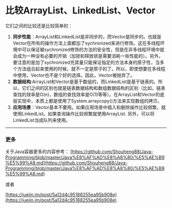 # 比较ArrayList、LinkedList、Vector

它们之间的比较还是比较简单的：

1. **同步性能**：ArrayList和LinkedList是非同步的，而Vector是同步的。也就是Vector在所有的操作方法上面都加了sychronized来进行修饰。这在多线程环境中可以保证被sychronized修饰的方法的安全性，但是在非多线程环境中就会成为一种没有必要的开销（加锁和释放锁是需要消耗一些性能的）。另外，要注意的是加了sychronized充其量只能保证指定的方法本身的原子性，当多个方法组合起来使用的时候，就不一定是原子的了。所以，即使想要在多线程中使用，Vector也不是个好的选择。因此，Vector被抛弃了。
2. **数据结构**:ArrayList和Vector是基于数组的，而LinkedList是基于链表的。所以，它们之间的区别也就是链表数据结构和数组数据结构的区别（比如，链表查找的效率是O(n)，数组的查找效率是O(1)等等）。在ArrayList和Vector的底层实现中，本质上都是使用了System.arraycopy()方法来实现数组的拷贝。
3. **应用场景**：Vector基本不要用。如果应用场景中插入和删除操作比较频繁，就使用LinkedList。如果查询操作比较频繁就使用ArrayList. 另外，可以将LinkedList当成队列来使用。

------

### 更多

关于Java容器更多的内容参考：
[https://github.com/Shouheng88/Java-Programming/blob/master/Java%E8%AF%AD%E8%A8%80/%E5%AE%B9%E5%99%A8.md](https://github.com/Shouheng88/Java-Programming/blob/master/Java%E8%AF%AD%E8%A8%80/%E5%AE%B9%E5%99%A8.md)

或者

[https://juejin.im/post/5a12d4c95188255ea95b908e](https://juejin.im/post/5a12d4c95188255ea95b908e)

